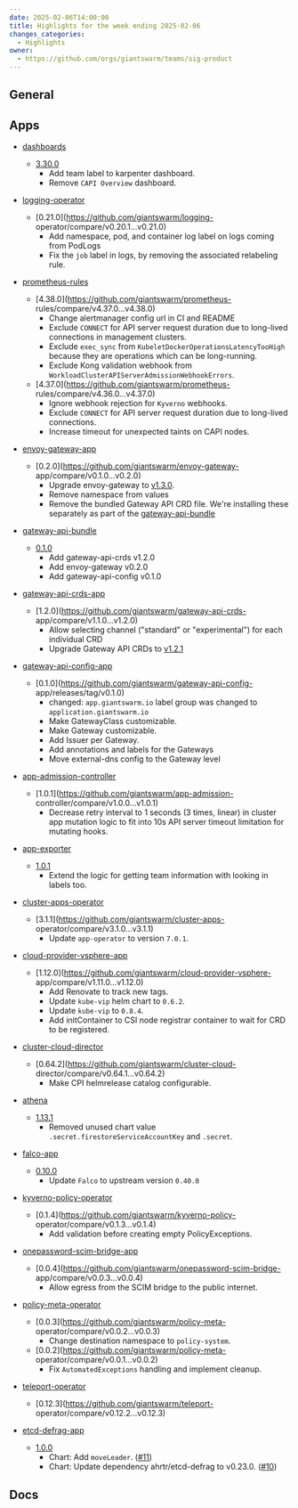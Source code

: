 ```yaml
---
date: 2025-02-06T14:00:00
title: Highlights for the week ending 2025-02-06
changes_categories:
  - Highlights
owner:
  - https://github.com/orgs/giantswarm/teams/sig-product
---
```


## General

<!-- This where BREAKING CHANGES ARE HIGHLIGHTED -->

## Apps

- [dashboards](https://github.com/giantswarm/dashboards) 
  - [3.30.0](https://github.com/giantswarm/dashboards/compare/v3.29.1...v3.30.0)
      * Add team label to karpenter dashboard.
      * Remove `CAPI Overview` dashboard.
- [logging-operator](https://github.com/giantswarm/logging-operator) 
  - [0.21.0](https://github.com/giantswarm/logging-
operator/compare/v0.20.1...v0.21.0) 
      * Add namespace, pod, and container log label on logs coming from PodLogs
      * Fix the `job` label in logs, by removing the associated relabeling rule.
- [prometheus-rules](https://github.com/giantswarm/prometheus-rules) 
  - [4.38.0](https://github.com/giantswarm/prometheus-
rules/compare/v4.37.0...v4.38.0) 
      * Change alertmanager config url in CI and README
      * Exclude `CONNECT` for API server request duration due to long-lived connections in management clusters.
      * Exclude `exec_sync` from `KubeletDockerOperationsLatencyTooHigh` because they are operations which can be long-running.
      * Exclude Kong validation webhook from `WorkloadClusterAPIServerAdmissionWebhookErrors`.
  - [4.37.0](https://github.com/giantswarm/prometheus-
rules/compare/v4.36.0...v4.37.0) 
      * Ignore webhook rejection for `Kyverno` webhooks.
      * Exclude `CONNECT` for API server request duration due to long-lived connections.
      * Increase timeout for unexpected taints on CAPI nodes. 


- [envoy-gateway-app](https://github.com/giantswarm/envoy-gateway-app) 
  - [0.2.0](https://github.com/giantswarm/envoy-gateway-
app/compare/v0.1.0...v0.2.0) 
      * Upgrade envoy-gateway to [v1.3.0](https://github.com/envoyproxy/gateway/releases/tag/v1.3.0).
      * Remove namespace from values
      * Remove the bundled Gateway API CRD file. We're installing these separately as part of the [gateway-api-bundle](https://github.com/giantswarm/gateway-api-bundle)
- [gateway-api-bundle](https://github.com/giantswarm/gateway-api-bundle) 
  - [0.1.0](https://github.com/giantswarm/gateway-api-bundle/releases/tag/v0.1.0)
      * Add gateway-api-crds v1.2.0
      * Add envoy-gateway v0.2.0
      * Add gateway-api-config v0.1.0
- [gateway-api-crds-app](https://github.com/giantswarm/gateway-api-crds-app) 
  - [1.2.0](https://github.com/giantswarm/gateway-api-crds-
app/compare/v1.1.0...v1.2.0) 
      * Allow selecting channel ("standard" or "experimental") for each individual CRD
      * Upgrade Gateway API CRDs to [v1.2.1](https://github.com/kubernetes-sigs/gateway-api/releases/tag/v1.2.1)
- [gateway-api-config-app](https://github.com/giantswarm/gateway-api-config-app) 
  - [0.1.0](https://github.com/giantswarm/gateway-api-config-
app/releases/tag/v0.1.0) 
      * changed: `app.giantswarm.io` label group was changed to `application.giantswarm.io`
      * Make GatewayClass customizable.
      * Make Gateway customizable.
      * Add Issuer per Gateway.
      * Add annotations and labels for the Gateways
      * Move external-dns config to the Gateway level
- [app-admission-controller](https://github.com/giantswarm/app-admission-controller) 
  - [1.0.1](https://github.com/giantswarm/app-admission-
controller/compare/v1.0.0...v1.0.1) 
      * Decrease retry interval to 1 seconds (3 times, linear) in cluster app mutation logic to fit into 10s API server timeout limitation for mutating hooks.
- [app-exporter](https://github.com/giantswarm/app-exporter) 
  - [1.0.1](https://github.com/giantswarm/app-exporter/compare/v1.0.0...v1.0.1) 
      * Extend the logic for getting team information with looking in labels too.
- [cluster-apps-operator](https://github.com/giantswarm/cluster-apps-operator) 
  - [3.1.1](https://github.com/giantswarm/cluster-apps-
operator/compare/v3.1.0...v3.1.1) 
      * Update `app-operator` to version `7.0.1`.
- [cloud-provider-vsphere-app](https://github.com/giantswarm/cloud-provider-vsphere-app) 
  - [1.12.0](https://github.com/giantswarm/cloud-provider-vsphere-
app/compare/v1.11.0...v1.12.0) 
      * Add Renovate to track new tags.
      * Update `kube-vip` helm chart to `0.6.2`.
      * Update `kube-vip` to `0.8.4`.
      * Add initContainer to CSI node registrar container to wait for CRD to be registered.
- [cluster-cloud-director](https://github.com/giantswarm/cluster-cloud-director) 
  - [0.64.2](https://github.com/giantswarm/cluster-cloud-
director/compare/v0.64.1...v0.64.2) 
      * Make CPI helmrelease catalog configurable.
- [athena](https://github.com/giantswarm/athena) 
  - [1.13.1](https://github.com/giantswarm/athena/compare/v1.13.0...v1.13.1) 
      * Removed unused chart value `.secret.firestoreServiceAccountKey` and `.secret`.
- [falco-app](https://github.com/giantswarm/falco-app) 
  - [0.10.0](https://github.com/giantswarm/falco-app/compare/v0.9.1...v0.10.0) 
      * Update `Falco` to upstream version `0.40.0`
- [kyverno-policy-operator](https://github.com/giantswarm/kyverno-policy-operator) 
  - [0.1.4](https://github.com/giantswarm/kyverno-policy-
operator/compare/v0.1.3...v0.1.4) 
      * Add validation before creating empty PolicyExceptions.
- [onepassword-scim-bridge-app](https://github.com/giantswarm/onepassword-scim-bridge-app) 
  - [0.0.4](https://github.com/giantswarm/onepassword-scim-bridge-
app/compare/v0.0.3...v0.0.4) 
      * Allow egress from the SCIM bridge to the public internet.
- [policy-meta-operator](https://github.com/giantswarm/policy-meta-operator) 
  - [0.0.3](https://github.com/giantswarm/policy-meta-
operator/compare/v0.0.2...v0.0.3) 
      * Change destination namespace to `policy-system`.
  - [0.0.2](https://github.com/giantswarm/policy-meta-
operator/compare/v0.0.1...v0.0.2) 
      * Fix `AutomatedExceptions` handling and implement cleanup. 


- [teleport-operator](https://github.com/giantswarm/teleport-operator) 
  - [0.12.3](https://github.com/giantswarm/teleport-
operator/compare/v0.12.2...v0.12.3) 
- [etcd-defrag-app](https://github.com/giantswarm/etcd-defrag-app) 
  - [1.0.0](https://github.com/giantswarm/etcd-defrag-app/compare/v0.1.1...v1.0.0)
      * Chart: Add `moveLeader`. ([#11](https://github.com/giantswarm/etcd-defrag-app/pull/11))
      * Chart: Update dependency ahrtr/etcd-defrag to v0.23.0. ([#10](https://github.com/giantswarm/etcd-defrag-app/pull/10))

## Docs

<!-- FER is filling this one -->
